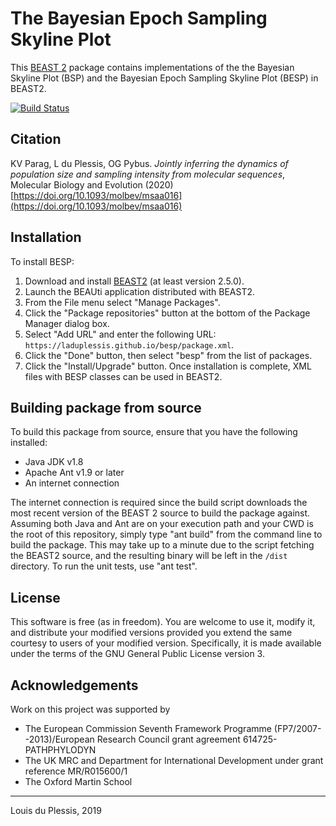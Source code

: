 # The Bayesian Epoch Sampling Skyline Plot

This [BEAST 2](https://beast2.org) package contains implementations of the the Bayesian Skyline Plot (BSP) and the Bayesian Epoch Sampling Skyline Plot (BESP) in BEAST2. 

[![Build Status](https://travis-ci.com/laduplessis/besp.svg?branch=master)](https://travis-ci.com/laduplessis/besp)

## Citation

KV Parag, L du Plessis, OG Pybus. _Jointly inferring the dynamics of population size and sampling intensity from molecular sequences_, Molecular Biology and Evolution (2020) [https://doi.org/10.1093/molbev/msaa016](https://doi.org/10.1093/molbev/msaa016)


## Installation

To install BESP:

1. Download and install [BEAST2](www.beast2.org) (at least version 2.5.0).
2. Launch the BEAUti application distributed with BEAST2.
3. From the File menu select "Manage Packages".
4. Click the "Package repositories" button at the bottom of the Package Manager dialog box.
5. Select "Add URL" and enter the following URL: `https://laduplessis.github.io/besp/package.xml`.
7. Click the "Done" button, then select "besp" from the list of packages.
8. Click the "Install/Upgrade" button. Once installation is complete, XML files with BESP classes can be used in BEAST2.


## Building package from source

To build this package from source, ensure that  you have the following installed:

- Java JDK v1.8
- Apache Ant v1.9 or later
- An internet connection

The internet connection is required since the build script downloads the most recent version of the BEAST 2 source to build the package against. Assuming both Java and Ant are on your execution path and your CWD is the root of this repository, simply type "ant build" from the command line to build the package. This may take up to a minute due to the script fetching the BEAST2 source, and the resulting binary will be left in the `/dist` directory. To run the unit tests, use "ant test".


## License

This software is free (as in freedom). You are welcome to use it, modify it, and distribute your modified versions provided you extend the same courtesy to users of your modified version. Specifically, it is made available under the terms of the GNU General Public License version 3.


## Acknowledgements

Work on this project was supported by 

- The European Commission Seventh Framework Programme (FP7/2007--2013)/European Research Council grant agreement 614725-PATHPHYLODYN
- The UK MRC and Department for International Development under grant reference MR/R015600/1
- The Oxford Martin School

---

Louis du Plessis, 2019
